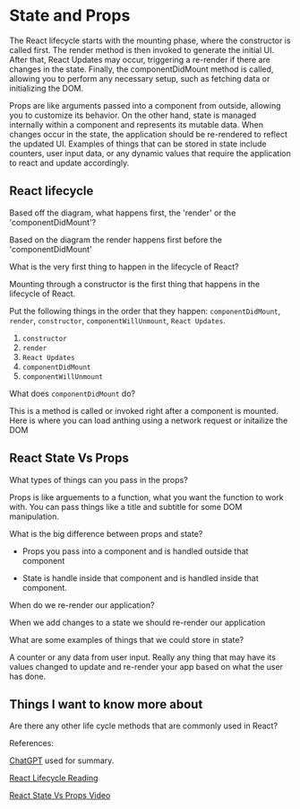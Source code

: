 # State and Props

The React lifecycle starts with the mounting phase, where the constructor is called first. The render method is then invoked to generate the initial UI. After that, React Updates may occur, triggering a re-render if there are changes in the state. Finally, the componentDidMount method is called, allowing you to perform any necessary setup, such as fetching data or initializing the DOM.

Props are like arguments passed into a component from outside, allowing you to customize its behavior. On the other hand, state is managed internally within a component and represents its mutable data. When changes occur in the state, the application should be re-rendered to reflect the updated UI. Examples of things that can be stored in state include counters, user input data, or any dynamic values that require the application to react and update accordingly.

## React lifecycle

Based off the diagram, what happens first, the 'render' or the 'componentDidMount'?

Based on the diagram the render happens first before the 'componentDidMount'

What is the very first thing to happen in the lifecycle of React?

Mounting through a constructor is the first thing that happens in the lifecycle of React.

Put the following things in the order that they happen: `componentDidMount`, `render`, `constructor`, `componentWillUnmount`, `React Updates`.

1. `constructor`
2. `render`
3. `React Updates`
4. `componentDidMount`
5. `componentWillUnmount`

What does `componentDidMount` do?

This is a method is called or invoked right after a component is mounted. Here is where you can load anthing using a network request or initailize the DOM

## React State Vs Props

What types of things can you pass in the props?

Props is like arguements to a function, what you want the function to work with. You can pass things like a title and subtitle for some DOM manipulation.

What is the big difference between props and state?

* Props you pass into a component and is handled outside that component

* State is handle inside that component and is handled inside that component.

When do we re-render our application?

When we add changes to a state we should re-render our application

What are some examples of things that we could store in state?

A counter or any data from user input. Really any thing that may have its values changed to update and re-render your app based on what the user has done.

## Things I want to know more about

Are there any other life cycle methods that are commonly used in React?

References:

[ChatGPT](https://chat.openai.com/?model=text-davinci-002-render-sha) used for summary.

[React Lifecycle Reading](https://medium.com/@joshuablankenshipnola/react-component-lifecycle-events-cb77e670a093)

[React State Vs Props Video](https://www.youtube.com/watch?v=IYvD9oBCuJI)
